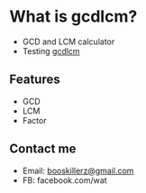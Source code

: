 # What is gcdlcm?
- GCD and LCM calculator
- Testing [gcdlcm](https://jdoodle.com/ia/jC4)

## Features
- GCD
- LCM
- Factor


## Contact me
- Email: booskillerz@gmail.com
- FB: facebook.com/wat
